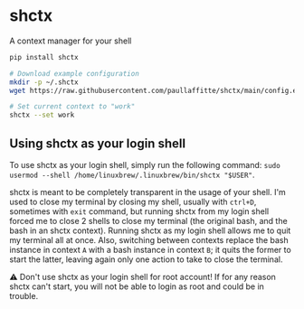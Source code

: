 # shctx

A context manager for your shell

```bash
pip install shctx

# Download example configuration
mkdir -p ~/.shctx
wget https://raw.githubusercontent.com/paullaffitte/shctx/main/config.example.yaml -O ~/.shctx/config.yaml

# Set current context to "work"
shctx --set work
```

## Using shctx as your login shell

To use shctx as your login shell, simply run the following command: `sudo usermod --shell /home/linuxbrew/.linuxbrew/bin/shctx "$USER"`.

shctx is meant to be completely transparent in the usage of your shell. I'm used to close my terminal by closing my shell, usually with `ctrl+D`, sometimes with `exit` command, but running shctx from my login shell forced me to close 2 shells to close my terminal (the original bash, and the bash in an shctx context). Running shctx as my login shell allows me to quit my terminal all at once. Also, switching between contexts replace the bash instance in context `A` with a bash instance in context `B`; it quits the former to start the latter, leaving again only one action to take to close the terminal.

⚠️ Don't use shctx as your login shell for root account! If for any reason shctx can't start, you will not be able to login as root and could be in trouble.
